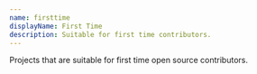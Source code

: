 ```yaml
---
name: firsttime
displayName: First Time
description: Suitable for first time contributors.
---
```


Projects that are suitable for first time open source contributors.
